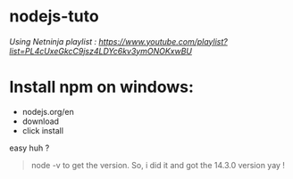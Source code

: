 # nodejs-tuto
###### Using Netninja playlist : https://www.youtube.com/playlist?list=PL4cUxeGkcC9jsz4LDYc6kv3ymONOKxwBU

# Install npm on windows:
- nodejs.org/en
- download
- click install 

easy huh ?
> node -v
to get the version. So, i did it and got the 14.3.0 version yay !
